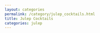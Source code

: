 ```yaml
---
layout: categories
permalink: /category/julep_cocktails.html
title: Julep Cocktails
categories: julep
---
```

